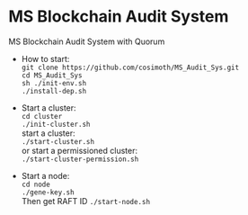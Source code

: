# MS Blockchain Audit System
MS Blockchain Audit System with Quorum  

- How to start:  
`git clone https://github.com/cosimoth/MS_Audit_Sys.git`  
`cd MS_Audit_Sys`  
`sh ./init-env.sh`  
`./install-dep.sh`

- Start a cluster:  
`cd cluster`  
`./init-cluster.sh`  
start a cluster:  
`./start-cluster.sh`  
or start a permissioned cluster:  
`./start-cluster-permission.sh`

- Start a node:  
`cd node`  
`./gene-key.sh`  
Then get RAFT ID 
`./start-node.sh`  
